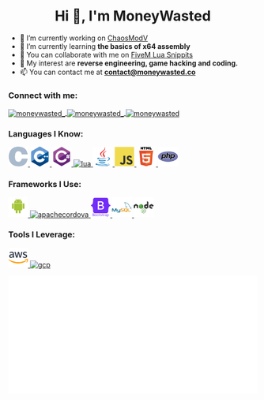 <h1 align="center">Hi 👋, I'm MoneyWasted</h1>

- 🔭 I’m currently working on [ChaosModV](https://github.com/gta-chaos-mod/ChaosModV)
- 🌱 I’m currently learning **the basics of x64 assembly**
- 🤝 You can collaborate with me on [FiveM Lua Snippits](https://github.com/MoneyWasted/FiveM-Lua-Snippets)
- 💬 My interest are **reverse engineering, game hacking and coding.**
- 📫 You can contact me at **contact@moneywasted.co**

<h3 align="left">Connect with me:</h3>
<p align="left">
  <a href="https://twitter.com/moneywasted_" target="blank">
    <img align="center" src="https://cdn.jsdelivr.net/npm/simple-icons@3.0.1/icons/twitter.svg" alt="moneywasted_" height="30" width="40" />
  </a>
  <a href="https://instagram.com/moneywasted_" target="blank">
    <img align="center" src="https://cdn.jsdelivr.net/npm/simple-icons@3.0.1/icons/instagram.svg" alt="moneywasted_" height="30" width="40" />
  </a>
  <a href="https://www.youtube.com/c/moneywasted" target="blank">
    <img align="center" src="https://cdn.jsdelivr.net/npm/simple-icons@3.0.1/icons/youtube.svg" alt="moneywasted" height="30" width="40" />
  </a>
</p>

<h3 align="left">Languages I Know:</h3>
<p align="left">
  <a href="https://www.cprogramming.com/" target="_blank">
    <img src="https://raw.githubusercontent.com/devicons/devicon/master/icons/c/c-original.svg" alt="c" width="40" height="40" />
  </a>
  <a href="https://www.w3schools.com/cpp/" target="_blank">
    <img src="https://raw.githubusercontent.com/devicons/devicon/master/icons/cplusplus/cplusplus-original.svg" alt="cplusplus" width="40" height="40" />
  </a>
  <a href="https://www.w3schools.com/cs/" target="_blank">
    <img src="https://raw.githubusercontent.com/devicons/devicon/master/icons/csharp/csharp-original.svg" alt="csharp" width="40" height="40" />
  </a>
  <a href="https://www.lua.org/" target="_blank">
    <img src="https://upload.wikimedia.org/wikipedia/commons/c/cf/Lua-Logo.svg" alt="lua" width="40" height="40" />
  </a>
  <a href="https://www.java.com" target="_blank">
    <img src="https://raw.githubusercontent.com/devicons/devicon/master/icons/java/java-original.svg" alt="java" width="40" height="40" />
  </a>
  <a href="https://developer.mozilla.org/en-US/docs/Web/JavaScript" target="_blank">
    <img src="https://raw.githubusercontent.com/devicons/devicon/master/icons/javascript/javascript-original.svg" alt="javascript" width="40" height="40" />
  </a>
  <a href="https://www.w3.org/html/" target="_blank">
    <img src="https://raw.githubusercontent.com/devicons/devicon/master/icons/html5/html5-original-wordmark.svg" alt="html5" width="40" height="40" />
  </a>
  <a href="https://www.php.net" target="_blank">
    <img src="https://raw.githubusercontent.com/devicons/devicon/master/icons/php/php-original.svg" alt="php" width="40" height="40" />
  </a>
</p>

<h3 align="left">Frameworks I Use:</h3>
<p align="left">
  <a href="https://developer.android.com" target="_blank">
    <img src="https://raw.githubusercontent.com/devicons/devicon/master/icons/android/android-original-wordmark.svg" alt="android" width="40" height="40" />
  </a>
  <a href="https://cordova.apache.org/" target="_blank">
    <img src="https://www.vectorlogo.zone/logos/apache_cordova/apache_cordova-icon.svg" alt="apachecordova" width="40" height="40" />
  </a>
  <a href="https://getbootstrap.com" target="_blank">
    <img src="https://raw.githubusercontent.com/devicons/devicon/master/icons/bootstrap/bootstrap-plain-wordmark.svg" alt="bootstrap" width="40" height="40" />
  </a>
  <a href="https://www.mysql.com/" target="_blank">
    <img src="https://raw.githubusercontent.com/devicons/devicon/master/icons/mysql/mysql-original-wordmark.svg" alt="mysql" width="40" height="40" />
  </a>
  <a href="https://nodejs.org" target="_blank">
    <img src="https://raw.githubusercontent.com/devicons/devicon/master/icons/nodejs/nodejs-original-wordmark.svg" alt="nodejs" width="40" height="40" />
  </a>
</p>

<h3 align="left">Tools I Leverage:</h3>
<p align="left">
  <a href="https://aws.amazon.com" target="_blank">
    <img src="https://raw.githubusercontent.com/devicons/devicon/master/icons/amazonwebservices/amazonwebservices-original-wordmark.svg" alt="aws" width="40" height="40" />
  </a>
  <a href="https://cloud.google.com" target="_blank">
    <img src="https://www.vectorlogo.zone/logos/google_cloud/google_cloud-icon.svg" alt="gcp" width="40" height="40" />
  </a>
</p>

<div>
<p><img align="left" src="stats.svg" alt="moneywasted" /></p>
</div>
<!---
MoneyWasted/MoneyWasted is a ✨ special ✨ repository because its `README.md` (this file) appears on your GitHub profile.
You can click the Preview link to take a look at your changes.
--->
